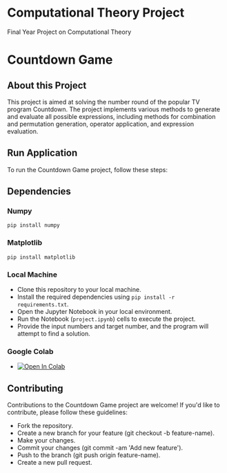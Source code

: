 # Computational Theory Project
Final Year Project on Computational Theory

# Countdown Game
## About this Project
This project is aimed at solving the number round of the popular TV program Countdown. 
The project implements various methods to generate and evaluate all possible expressions, 
including methods for combination and permutation generation, operator application, and expression evaluation.



## Run Application

To run the Countdown Game project, follow these steps:

## Dependencies

### Numpy
`pip install numpy`

### Matplotlib
`pip install matplotlib`

### Local Machine
- Clone this repository to your local machine.
- Install the required dependencies using ```pip install -r requirements.txt```.
- Open the Jupyter Notebook in your local environment.
- Run the Notebook (`project.ipynb`) cells to execute the project.
- Provide the input numbers and target number, and the program will attempt to find a solution.
### Google Colab

- <a target="_blank" href="https://colab.research.google.com/github/intotito/computational_theory/blob/main/project.ipynb">
  <img src="https://colab.research.google.com/assets/colab-badge.svg" alt="Open In Colab"/>
</a>



## Contributing
Contributions to the Countdown Game project are welcome! If you'd like to contribute, please follow these guidelines:

- Fork the repository.
- Create a new branch for your feature (git checkout -b feature-name).
- Make your changes.
- Commit your changes (git commit -am 'Add new feature').
- Push to the branch (git push origin feature-name).
- Create a new pull request.